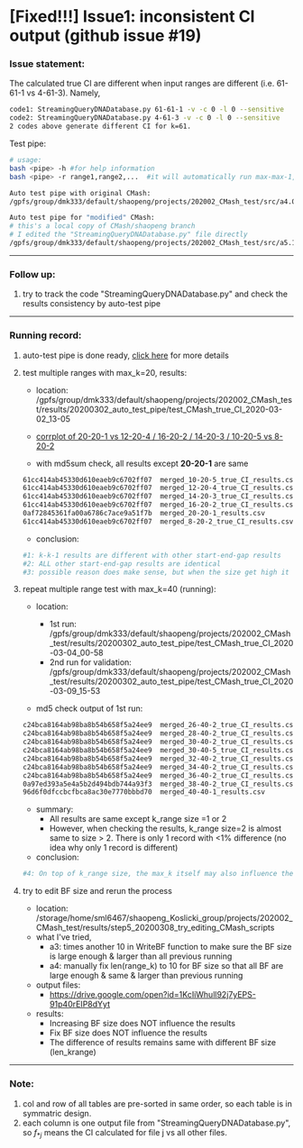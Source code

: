# [Fixed!!!] Issue1: inconsistent CI output (github issue #19)

### Issue statement: 

The calculated true CI are different when input ranges are different (i.e. 61-61-1 vs 4-61-3). Namely,

```bash
code1: StreamingQueryDNADatabase.py 61-61-1 -v -c 0 -l 0 --sensitive
code2: StreamingQueryDNADatabase.py 4-61-3 -v -c 0 -l 0 --sensitive
2 codes above generate different CI for k=61.
```



Test pipe:

```bash
# usage:
bash <pipe> -h #for help information
bash <pipe> -r range1,range2,...  #it will automatically run max-max-1, so don't need to include it in the ranges

Auto test pipe with original CMash:
/gpfs/group/dmk333/default/shaopeng/projects/202002_CMash_test/src/a4.0_CMash_auto_test_pipe.sh

Auto test pipe for "modified" CMash:
# this's a local copy of CMash/shaopeng branch
# I edited the "StreamingQueryDNADatabase.py" file directly
/gpfs/group/dmk333/default/shaopeng/projects/202002_CMash_test/src/a5.1_auto_test_pipe_for_edited_CMash_script.sh

```



---

### Follow up:

1. try to track the code "StreamingQueryDNADatabase.py" and check the results consistency by auto-test pipe

---

### Running record:

1. auto-test pipe is done ready, [click here](https://github.com/dkoslicki/CMash/blob/shaopeng/task1_kmer_truncation_estimate/issue19_inconsistent_CI/autotest_pipe.md) for more details

2. test multiple ranges with max_k=20, results:

   - location: /gpfs/group/dmk333/default/shaopeng/projects/202002_CMash_test/results/20200302_auto_test_pipe/test_CMash_true_CI_2020-03-02_13-05

   - [corrplot of 20-20-1 vs 12-20-4 / 16-20-2 / 14-20-3 / 10-20-5 vs 8-20-2](https://drive.google.com/open?id=1cM3X06e9OEHySM3SEBRD7QoQq1quQb0W)
   - with md5sum check, all results except **20-20-1** are same

   ```bash
   61cc414ab45330d610eaeb9c6702ff07  merged_10-20-5_true_CI_results.csv
   61cc414ab45330d610eaeb9c6702ff07  merged_12-20-4_true_CI_results.csv
   61cc414ab45330d610eaeb9c6702ff07  merged_14-20-3_true_CI_results.csv
   61cc414ab45330d610eaeb9c6702ff07  merged_16-20-2_true_CI_results.csv
   0af72845361fa00a6786c7ace9a51f7b  merged_20-20-1_results.csv
   61cc414ab45330d610eaeb9c6702ff07  merged_8-20-2_true_CI_results.csv
   ```

   - conclusion:

   ```bash
   #1: k-k-1 results are different with other start-end-gap results
   #2: ALL other start-end-gap results are identical
   #3: possible reason does make sense, but when the size get high it won't influence the results, we may need more details for the affect of size.
   ```

   

3. repeat multiple range test with max_k=40 (running):

   - location:
     - 1st run: /gpfs/group/dmk333/default/shaopeng/projects/202002_CMash_test/results/20200302_auto_test_pipe/test_CMash_true_CI_2020-03-04_00-58
     - 2nd run for validation: /gpfs/group/dmk333/default/shaopeng/projects/202002_CMash_test/results/20200302_auto_test_pipe/test_CMash_true_CI_2020-03-09_15-53

   - md5 check output of 1st run:

   ```bash
   c24bca8164ab98ba8b54b658f5a24ee9  merged_26-40-2_true_CI_results.csv
   c24bca8164ab98ba8b54b658f5a24ee9  merged_28-40-2_true_CI_results.csv
   c24bca8164ab98ba8b54b658f5a24ee9  merged_30-40-2_true_CI_results.csv
   c24bca8164ab98ba8b54b658f5a24ee9  merged_30-40-5_true_CI_results.csv
   c24bca8164ab98ba8b54b658f5a24ee9  merged_32-40-2_true_CI_results.csv
   c24bca8164ab98ba8b54b658f5a24ee9  merged_34-40-2_true_CI_results.csv
   c24bca8164ab98ba8b54b658f5a24ee9  merged_36-40-2_true_CI_results.csv
   0a97ed393a5e4a5b2d494bdb744a93f3  merged_38-40-2_true_CI_results.csv
   96d6f0dfccbcfbca8ac30e7770bbbd70  merged_40-40-1_results.csv
   ```

   - summary:
     - All results are same except k_range size =1 or 2 
     - However, when checking the results, k_range size=2 is almost same to size > 2. There is only 1 record with <1% difference (no idea why only 1 record is different)
   - conclusion:

   ```bash
   #4: On top of k_range size, the max_k itself may also influence the results
   ```



4. try to edit BF size and rerun the process
   - location: /storage/home/sml6467/shaopeng_Koslicki_group/projects/202002_CMash_test/results/step5_20200308_try_editing_CMash_scripts
   - what I've tried,
     - a3: times another 10 in WriteBF function to make sure the BF size is large enough & larger than all previous running
     - a4: manually fix len(range_k) to 10 for BF size so that all BF are large enough & same & larger than previous running
   - output files:
     - https://drive.google.com/open?id=1KcIiWhull92j7yEPS-91p40rEIP8dYyt
   - results:
     - Increasing BF size does NOT influence the results
     - Fix BF size does NOT influence the results
     - The difference of results remains same with different BF size (len_krange)

---

### Note:

1. col and row of all tables are pre-sorted in same order, so each table is in symmatric design.
2. each column is one output file from "StreamingQueryDNADatabase.py", so $f_{*j}$ means the CI calculated for file j vs all other files.



